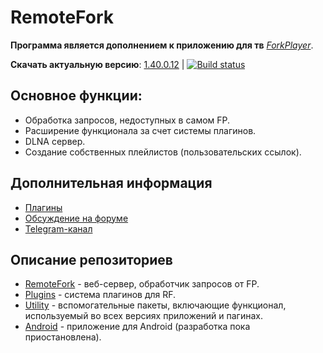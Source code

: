 # RemoteFork

**Программа является дополнением к приложению для тв** [*ForkPlayer*](http://forkplayer.tv/).

**Cкачать актуальную версию**: [1.40.0.12](https://github.com/ShutovPS/RemoteFork/releases/latest) | [![Build status](https://ci.appveyor.com/api/projects/status/incpdeg9j6ibll6g?svg=true)](https://ci.appveyor.com/project/ShutovPS/remotefork)

## Основное функции:
- Обработка запросов, недоступных в самом FP.
- Расширение функционала за счет системы плагинов.
- DLNA сервер.
- Создание собственных плейлистов (пользовательских ссылок).
## Дополнительная информация
- [Плагины](https://github.com/ShutovPS/RemoteFork.Plugins#плагины)
- [Обсуждение на форуме](http://forkplayer.tv/forums/forum/remotefork/)
- [Telegram-канал](https://t.me/remotefork)
## Описание репозиториев
- [RemoteFork](https://github.com/ShutovPS/RemoteFork) - веб-сервер, обработчик запросов от FP.
- [Plugins](https://github.com/ShutovPS/RemoteFork.Plugins) - система плагинов для RF.
- [Utility](https://github.com/ShutovPS/RemoteFork.Utility) - вспомогательные пакеты, включающие функционал, используемый во всех версиях приложений и пагинах.
- [Android](https://github.com/ShutovPS/remote_forkplayer_android) - приложение для Android (разработка пока приостановлена).
